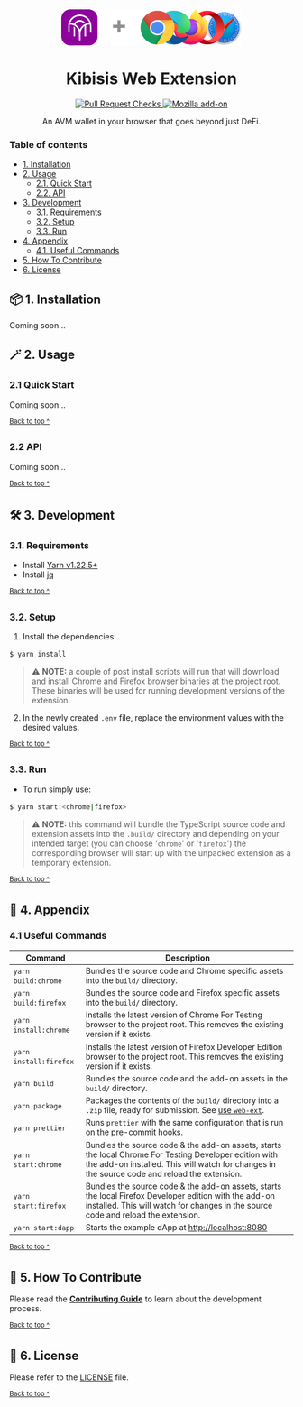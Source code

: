 <p align="center">
  <a href="https://kibis.is">
    <img alt="Kibisis & Browser logos" src="assets/logo.png" style="padding-top: 15px" height="64" />
  </a>
</p>

<h1 align="center">
  Kibisis Web Extension
</h1>

<p align="center">
  <a href="https://github.com/agoralabs-sh/kibisis-web-extension/actions/workflows/pull_request_checks.yml" target="_blank">
    <img src="https://github.com/agoralabs-sh/kibisis-web-extension/actions/workflows/pull_request_checks.yml/badge.svg" alt="Pull Request Checks" />
  </a>
  <a href="https://img.shields.io/amo/v/kibisis@kibis.is" target="_blank">
    <img src="https://img.shields.io/amo/v/kibisis@kibis.is" alt="Mozilla add-on" />
  </a>
</p>

<p align="center">
  An AVM wallet in your browser that goes beyond just DeFi.
</p>

### Table of contents

* [1. Installation](#-1-installation)
* [2. Usage](#-2-usage)
  * [2.1. Quick Start](#21-quick-start)
  * [2.2. API](#22-api)
* [3. Development](#-3-development)
  * [3.1. Requirements](#31-requirements)
  * [3.2. Setup](#32-setup)
  * [3.3. Run](#33-run)
* [4. Appendix](#-4-appendix)
  * [4.1. Useful Commands](#41-useful-commands)
* [5. How To Contribute](#-5-how-to-contribute)
* [6. License](#-6-license)

## 📦 1. Installation

Coming soon...

## 🪄 2. Usage

### 2.1 Quick Start

Coming soon...

<sup>[Back to top ^][table-of-contents]</sup>

### 2.2 API

Coming soon...

<sup>[Back to top ^][table-of-contents]</sup>

## 🛠 3. Development

### 3.1. Requirements

* Install [Yarn v1.22.5+][yarn]
* Install [jq][jq]

<sup>[Back to top ^][table-of-contents]</sup>

### 3.2. Setup

1. Install the dependencies:
```bash
$ yarn install
```

> ⚠️ **NOTE:** a couple of post install scripts will run that will download and install Chrome and Firefox browser binaries at the project root. These binaries will be used for running development versions of the extension.

2. In the newly created `.env` file, replace the environment values with the desired values.

<sup>[Back to top ^][table-of-contents]</sup>

### 3.3. Run

* To run simply use:
```bash
$ yarn start:<chrome|firefox>
```

> ⚠️ **NOTE:** this command will bundle the TypeScript source code and extension assets into the `.build/` directory and depending on your intended target (you can choose '`chrome`' or '`firefox`') the corresponding browser will start up with the unpacked extension as a temporary extension.

<sup>[Back to top ^][table-of-contents]</sup>

## 📑 4. Appendix

### 4.1 Useful Commands

| Command                | Description                                                                                                                                                                                            |
|------------------------|--------------------------------------------------------------------------------------------------------------------------------------------------------------------------------------------------------|
| `yarn build:chrome`    | Bundles the source code and Chrome specific assets into the `build/` directory.                                                                                                                        |
| `yarn build:firefox`   | Bundles the source code and Firefox specific assets into the `build/` directory.                                                                                                                       |
| `yarn install:chrome`  | Installs the latest version of Chrome For Testing browser to the project root. This removes the existing version if it exists.                                                                         |
| `yarn install:firefox` | Installs the latest version of Firefox Developer Edition browser to the project root. This removes the existing version if it exists.                                                                  |
| `yarn build`           | Bundles the source code and the add-on assets in the `build/` directory.                                                                                                                               |
| `yarn package`         | Packages the contents of the `build/` directory into a `.zip` file, ready for submission. See [use `web-ext`][use-web-ext].                                                                            |
| `yarn prettier`        | Runs `prettier` with the same configuration that is run on the pre-commit hooks.                                                                                                                       |
| `yarn start:chrome`    | Bundles the source code & the add-on assets, starts the local Chrome For Testing Developer edition with the add-on installed. This will watch for changes in the source code and reload the extension. |
| `yarn start:firefox`   | Bundles the source code & the add-on assets, starts the local Firefox Developer edition with the add-on installed. This will watch for changes in the source code and reload the extension.            |
| `yarn start:dapp`      | Starts the example dApp at [http://localhost:8080](http://localhost:8080)                                                                                                                              |

<sup>[Back to top ^][table-of-contents]</sup>

## 👏 5. How To Contribute

Please read the [**Contributing Guide**][contribute] to learn about the development process.

<sup>[Back to top ^][table-of-contents]</sup>

## 📄 6. License

Please refer to the [LICENSE][license] file.

<sup>[Back to top ^][table-of-contents]</sup>

<!-- Links -->
[contribute]: ./CONTRIBUTING.md
[jq]: https://github.com/jqlang/jq
[license]: ./LICENSE
[table-of-contents]: #table-of-contents
[use-web-ext]: https://extensionworkshop.com/documentation/develop/getting-started-with-web-ext/#using-web-ext-section
[yarn]: https://yarnpkg.com/
